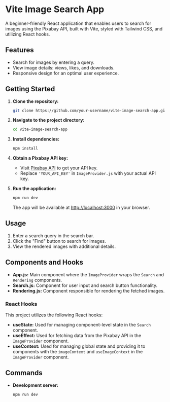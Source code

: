 # Vite Image Search App

A beginner-friendly React application that enables users to search for images using the Pixabay API, built with Vite, styled with Tailwind CSS, and utilizing React hooks.

## Features

- Search for images by entering a query.
- View image details: views, likes, and downloads.
- Responsive design for an optimal user experience.

## Getting Started

1. **Clone the repository:**

    ```bash
    git clone https://github.com/your-username/vite-image-search-app.git
    ```

2. **Navigate to the project directory:**

    ```bash
    cd vite-image-search-app
    ```

3. **Install dependencies:**

    ```bash
    npm install
    ```

4. **Obtain a Pixabay API key:**

   - Visit [Pixabay API](https://pixabay.com/service/about/api/) to get your API key.
   - Replace `'YOUR_API_KEY'` in `ImageProvider.js` with your actual API key.

5. **Run the application:**

    ```bash
    npm run dev
    ```

    The app will be available at [http://localhost:3000](http://localhost:3000) in your browser.

## Usage

1. Enter a search query in the search bar.
2. Click the "Find" button to search for images.
3. View the rendered images with additional details.

## Components and Hooks

- **App.js:** Main component where the `ImageProvider` wraps the `Search` and `Rendering` components.
- **Search.js:** Component for user input and search button functionality.
- **Rendering.js:** Component responsible for rendering the fetched images.

### React Hooks

This project utilizes the following React hooks:

- **useState:** Used for managing component-level state in the `Search` component.
- **useEffect:** Used for fetching data from the Pixabay API in the `ImageProvider` component.
- **useContext:** Used for managing global state and providing it to components with the `imageContext` and `useImageContext` in the `ImageProvider` component.

## Commands

- **Development server:**

  ```bash
  npm run dev
